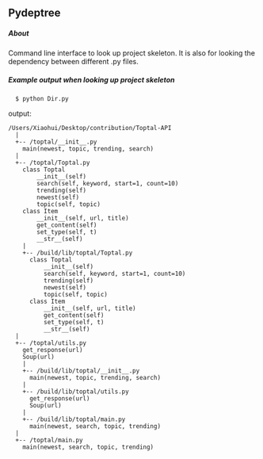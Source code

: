 ## Pydeptree

##### About
Command line interface to look up project skeleton. It is also for looking the dependency between different .py files.

##### Example output when looking up project skeleton
```
  $ python Dir.py
```
output:
```
/Users/Xiaohui/Desktop/contribution/Toptal-API
  |
  +-- /toptal/__init__.py
    main(newest, topic, trending, search)
  |
  +-- /toptal/Toptal.py
    class Toptal
        __init__(self)
        search(self, keyword, start=1, count=10)
        trending(self)
        newest(self)
        topic(self, topic)
    class Item
        __init__(self, url, title)
        get_content(self)
        set_type(self, t)
        __str__(self)
    |
    +-- /build/lib/toptal/Toptal.py
      class Toptal
          __init__(self)
          search(self, keyword, start=1, count=10)
          trending(self)
          newest(self)
          topic(self, topic)
      class Item
          __init__(self, url, title)
          get_content(self)
          set_type(self, t)
          __str__(self)
  |
  +-- /toptal/utils.py
    get_response(url)
    Soup(url)
    |
    +-- /build/lib/toptal/__init__.py
      main(newest, topic, trending, search)
    |
    +-- /build/lib/toptal/utils.py
      get_response(url)
      Soup(url)
    |
    +-- /build/lib/toptal/main.py
      main(newest, search, topic, trending)
  |
  +-- /toptal/main.py
    main(newest, search, topic, trending)
```
